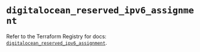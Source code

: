 # `digitalocean_reserved_ipv6_assignment`

Refer to the Terraform Registry for docs: [`digitalocean_reserved_ipv6_assignment`](https://registry.terraform.io/providers/digitalocean/digitalocean/2.57.0/docs/resources/reserved_ipv6_assignment).
